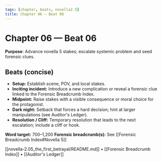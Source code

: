 ```yaml
---
tags: [chapter, beats, novella2.5]
title: Chapter 06 — Beat 06
---
```


# Chapter 06 — Beat 06

**Purpose**: Advance novella 5 stakes; escalate systemic problem and seed forensic clues.

## Beats (concise)
- **Setup:** Establish scene, POV, and local stakes.
- **Inciting incident:** Introduce a new complication or reveal a forensic clue linked to the Forensic Breadcrumb Index.
- **Midpoint:** Raise stakes with a visible consequence or moral choice for the protagonist.
- **Dark night:** Setback that forces a hard decision; hint at larger manipulations (see Auditor's Ledger).
- **Resolution / Cliff:** Temporary resolution that leads to the next escalation; include a cliff or hook.

**Word target:** 700–1,200
**Forensic breadcrumb(s):** See [[Forensic Breadcrumb Index#Novella 5]]

[[novella-2.05_the_first_betrayal/README.md]] • [[Forensic Breadcrumb Index]] • [[Auditor's Ledger]]
